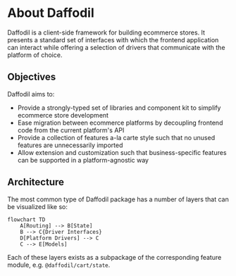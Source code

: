# About Daffodil

Daffodil is a client-side framework for building ecommerce stores. It presents a standard set of interfaces with which the frontend application can interact while offering a selection of drivers that communicate with the platform of choice.

## Objectives
Daffodil aims to:
- Provide a strongly-typed set of libraries and component kit to simplify ecommerce store development
- Ease migration between ecommerce platforms by decoupling frontend code from the current platform's API
- Provide a collection of features a-la carte style such that no unused features are unnecessarily imported
- Allow extension and customization such that business-specific features can be supported in a platform-agnostic way

<!--- TODO: add link to longer motivations explanation --->

## Architecture
The most common type of Daffodil package has a number of layers that can be visualized like so:
```mermaid
flowchart TD
    A[Routing] --> B[State]
    B --> C{Driver Interfaces}
    D[Platform Drivers] --> C
    C --> E[Models]
```
Each of these layers exists as a subpackage of the corresponding feature module, e.g. `@daffodil/cart/state`.
<!--- TODO: add link to longer architecture explanation --->
